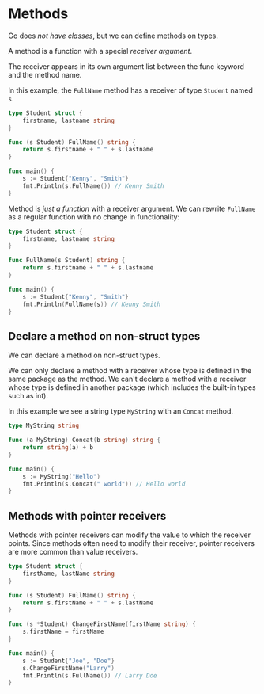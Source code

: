 # Methods

Go does *not have classes*, but we can define methods on types.

A method is a function with a special *receiver argument*.

The receiver appears in its own argument list between the func keyword and the method name.

In this example, the `FullName` method has a receiver of type `Student` named `s`.

```go
type Student struct {
	firstname, lastname string
}

func (s Student) FullName() string {
	return s.firstname + " " + s.lastname
}

func main() {
	s := Student{"Kenny", "Smith"}
	fmt.Println(s.FullName()) // Kenny Smith
}
```

Method is *just a function* with a receiver argument. We can rewrite `FullName` as a regular function with no change in functionality:

```go
type Student struct {
	firstname, lastname string
}

func FullName(s Student) string {
	return s.firstname + " " + s.lastname
}

func main() {
	s := Student{"Kenny", "Smith"}
	fmt.Println(FullName(s)) // Kenny Smith
}
```

## Declare a method on non-struct types

We can declare a method on non-struct types.

We can only declare a method with a receiver whose type is defined in the same package as the method. 
We can't declare a method with a receiver whose type is defined in another package (which includes the built-in types such as int).

In this example we see a string type `MyString` with an `Concat` method.

```go
type MyString string

func (a MyString) Concat(b string) string {
	return string(a) + b
}

func main() {
	s := MyString("Hello")
	fmt.Println(s.Concat(" world")) // Hello world
}
```

## Methods with pointer receivers

Methods with pointer receivers can modify the value to which the receiver points. 
Since methods often need to modify their receiver, pointer receivers are more common than value receivers.

```go
type Student struct {
	firstName, lastName string
}

func (s Student) FullName() string {
	return s.firstName + " " + s.lastName
}

func (s *Student) ChangeFirstName(firstName string) {
	s.firstName = firstName
}

func main() {
	s := Student{"Joe", "Doe"}
	s.ChangeFirstName("Larry")
	fmt.Println(s.FullName()) // Larry Doe
}
```
